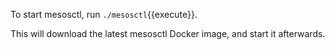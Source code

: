 To start mesosctl, run `./mesosctl`{{execute}}.

This will download the latest mesosctl Docker image, and start it afterwards.


